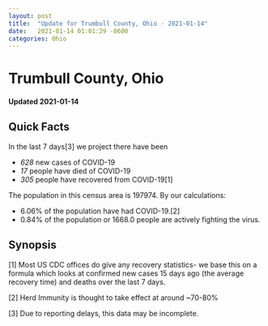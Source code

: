 ```yaml
---
layout: post
title:  "Update for Trumbull County, Ohio - 2021-01-14"
date:   2021-01-14 01:01:29 -0600
categories: Ohio
---
```


# Trumbull County, Ohio
#### Updated 2021-01-14

## Quick Facts

In the last 7 days[3] we project there have been
- *628* new cases of COVID-19
- *17* people have died of COVID-19
- *305* people have recovered from COVID-19[1]

The population in this census area is 197974. By our calculations:
- 6.06% of the population have had COVID-19.[2]
- 0.84% of the population or 1668.0 people are actively fighting the virus.

## Synopsis




[1] Most US CDC offices do give any recovery statistics- we base this on a formula which looks at confirmed new cases
15 days ago (the average recovery time) and deaths over the last 7 days.

[2] Herd Immunity is thought to take effect at around ~70-80%

[3] Due to reporting delays, this data may be incomplete.
 
    